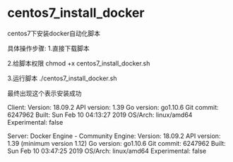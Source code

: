 # centos7_install_docker
centos7下安装docker自动化脚本

具体操作步骤:
1.直接下载脚本

2.给脚本权限
chmod +x centos7_install_docker.sh

3.运行脚本
 ./centos7_install_docker.sh

最终出现这个表示安装成功

Client:
 Version:           18.09.2
 API version:       1.39
 Go version:        go1.10.6
 Git commit:        6247962
 Built:             Sun Feb 10 04:13:27 2019
 OS/Arch:           linux/amd64
 Experimental:      false

Server: Docker Engine - Community
 Engine:
  Version:          18.09.2
  API version:      1.39 (minimum version 1.12)
  Go version:       go1.10.6
  Git commit:       6247962
  Built:            Sun Feb 10 03:47:25 2019
  OS/Arch:          linux/amd64
  Experimental:     false


